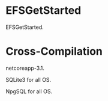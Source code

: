 # EFSGetStarted

EFSGetStarted.

# Cross-Compilation

netcoreapp-3.1.

SQLite3 for all OS.

NpgSQL for all OS.
